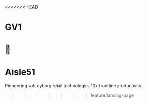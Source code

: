 <<<<<<< HEAD
# GV1
👀
=======
# Aisle51
Pioneering soft cyborg retail technologies 10x frontline productivity.
>>>>>>> feature/landing-page

